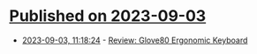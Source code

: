 # [Published on 2023-09-03](index.md)

* [2023-09-03, 11:18:24](https://lobste.rs/s/7rzyl2/review_glove80_ergonomic_keyboard) - [Review: Glove80 Ergonomic Keyboard](https://danieldk.eu/Posts/2023-09-03-Glove80.html)
